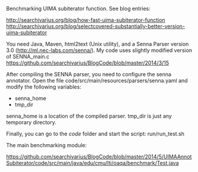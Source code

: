 Benchmarking UIMA subiterator function. See blog entries: 

http://searchivarius.org/blog/how-fast-uima-subiterator-function
http://searchivarius.org/blog/selectcovered-substantially-better-version-uima-subiterator

You need Java, Maven, html2text (Unix utility), and a Senna Parser version 3.0 (http://ml.nec-labs.com/senna/).
My code uses slightly modified version of SENNA_main.c https://github.com/searchivarius/BlogCode/blob/master/2014/3/15  


After compiling  the SENNA parser, you need to configure the senna annotator.
Open the file code/src/main/resources/parsers/senna.yaml and modify the following variables:

* senna_home
* tmp_dir

senna_home is a location of the compiled parser. tmp_dir is just any temporary directory.

Finally, you can go to the *code* folder and start the script: run/run_test.sh

The main benchmarking module:

https://github.com/searchivarius/BlogCode/blob/master/2014/5/UIMAAnnotSubiterator/code/src/main/java/edu/cmu/lti/oaqa/benchmark/Test.java
